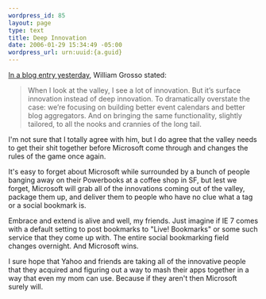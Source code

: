 ```yaml
--- 
wordpress_id: 85
layout: page
type: text
title: Deep Innovation
date: 2006-01-29 15:34:49 -05:00
wordpress_url: urn:uuid:{a.guid}
---
```

<p><a href="http://www.wgrosso.com/weblog/?p=107" title="Yeah, But Not Really.">In a blog entry yesterday</a>, William Grosso stated:</p>

<blockquote>
    <p>When I look at the valley, I see a lot of innovation. But it’s surface innovation instead of deep innovation. To dramatically overstate the case: we’re focusing on building better event calendars and better blog aggregators. And on bringing the same functionality, slightly tailored, to all the nooks and crannies of the long tail.</p>
</blockquote>

<p>I'm not sure that I totally agree with him, but I do agree that the valley needs to get their shit together before Microsoft come through and changes the rules of the game once again.  </p>

<p>It's easy to forget about Microsoft while surrounded by a bunch of people banging away on their Powerbooks at a coffee shop in SF, but lest we forget, Microsoft will grab all of the innovations coming out of the valley, package them up, and deliver them to people who have no clue what a tag or a social bookmark is.</p>

<p>Embrace and extend is alive and well, my friends.  Just imagine if IE 7 comes with a default setting to post bookmarks to "Live! Bookmarks" or some such service that they come up with.  The entire social bookmarking field changes overnight.  And Microsoft wins.</p>

<p>I sure hope that Yahoo and friends are taking all of the innovative people that they acquired and figuring out a way to mash their apps together in a way that even my mom can use.  Because if they aren't then Microsoft surely will.</p>
